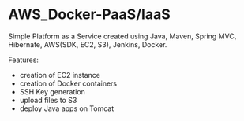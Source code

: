 # AWS_Docker-PaaS/IaaS  
Simple Platform as a Service created using Java, Maven, Spring MVC, Hibernate, AWS(SDK, EC2, S3), Jenkins, Docker.  

Features:  
- creation of EC2 instance  
- creation of Docker containers  
- SSH Key generation  
- upload files to S3  
- deploy Java apps on Tomcat  